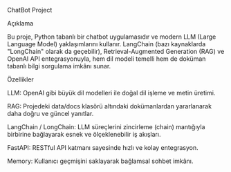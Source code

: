 ChatBot Project

Açıklama

Bu proje, Python tabanlı bir chatbot uygulamasıdır ve modern LLM (Large Language Model) yaklaşımlarını kullanır. LangChain (bazı kaynaklarda "LongChain" olarak da geçebilir), Retrieval-Augmented Generation (RAG) ve OpenAI API entegrasyonuyla, hem dil modeli temelli hem de doküman tabanlı bilgi sorgulama imkânı sunar.

Özellikler

LLM: OpenAI gibi büyük dil modelleri ile doğal dil işleme ve metin üretimi.

RAG: Projedeki data/docs klasörü altındaki dokümanlardan yararlanarak daha doğru ve güncel yanıtlar.

LangChain / LongChain: LLM süreçlerini zincirleme (chain) mantığıyla birbirine bağlayarak esnek ve ölçeklenebilir iş akışları.

FastAPI: RESTful API katmanı sayesinde hızlı ve kolay entegrasyon.

Memory: Kullanıcı geçmişini saklayarak bağlamsal sohbet imkânı.
